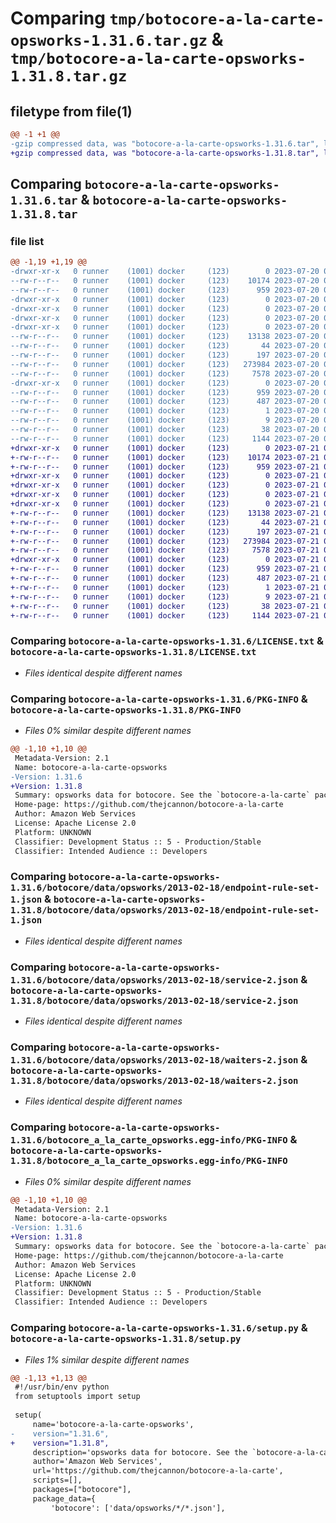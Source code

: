 # Comparing `tmp/botocore-a-la-carte-opsworks-1.31.6.tar.gz` & `tmp/botocore-a-la-carte-opsworks-1.31.8.tar.gz`

## filetype from file(1)

```diff
@@ -1 +1 @@
-gzip compressed data, was "botocore-a-la-carte-opsworks-1.31.6.tar", last modified: Thu Jul 20 01:20:31 2023, max compression
+gzip compressed data, was "botocore-a-la-carte-opsworks-1.31.8.tar", last modified: Fri Jul 21 01:21:40 2023, max compression
```

## Comparing `botocore-a-la-carte-opsworks-1.31.6.tar` & `botocore-a-la-carte-opsworks-1.31.8.tar`

### file list

```diff
@@ -1,19 +1,19 @@
-drwxr-xr-x   0 runner    (1001) docker     (123)        0 2023-07-20 01:20:31.150775 botocore-a-la-carte-opsworks-1.31.6/
--rw-r--r--   0 runner    (1001) docker     (123)    10174 2023-07-20 01:20:30.000000 botocore-a-la-carte-opsworks-1.31.6/LICENSE.txt
--rw-r--r--   0 runner    (1001) docker     (123)      959 2023-07-20 01:20:31.150775 botocore-a-la-carte-opsworks-1.31.6/PKG-INFO
-drwxr-xr-x   0 runner    (1001) docker     (123)        0 2023-07-20 01:20:31.150775 botocore-a-la-carte-opsworks-1.31.6/botocore/
-drwxr-xr-x   0 runner    (1001) docker     (123)        0 2023-07-20 01:20:31.150775 botocore-a-la-carte-opsworks-1.31.6/botocore/data/
-drwxr-xr-x   0 runner    (1001) docker     (123)        0 2023-07-20 01:20:31.150775 botocore-a-la-carte-opsworks-1.31.6/botocore/data/opsworks/
-drwxr-xr-x   0 runner    (1001) docker     (123)        0 2023-07-20 01:20:31.150775 botocore-a-la-carte-opsworks-1.31.6/botocore/data/opsworks/2013-02-18/
--rw-r--r--   0 runner    (1001) docker     (123)    13138 2023-07-20 01:19:55.000000 botocore-a-la-carte-opsworks-1.31.6/botocore/data/opsworks/2013-02-18/endpoint-rule-set-1.json
--rw-r--r--   0 runner    (1001) docker     (123)       44 2023-07-20 01:19:55.000000 botocore-a-la-carte-opsworks-1.31.6/botocore/data/opsworks/2013-02-18/examples-1.json
--rw-r--r--   0 runner    (1001) docker     (123)      197 2023-07-20 01:19:55.000000 botocore-a-la-carte-opsworks-1.31.6/botocore/data/opsworks/2013-02-18/paginators-1.json
--rw-r--r--   0 runner    (1001) docker     (123)   273984 2023-07-20 01:19:55.000000 botocore-a-la-carte-opsworks-1.31.6/botocore/data/opsworks/2013-02-18/service-2.json
--rw-r--r--   0 runner    (1001) docker     (123)     7578 2023-07-20 01:19:55.000000 botocore-a-la-carte-opsworks-1.31.6/botocore/data/opsworks/2013-02-18/waiters-2.json
-drwxr-xr-x   0 runner    (1001) docker     (123)        0 2023-07-20 01:20:31.150775 botocore-a-la-carte-opsworks-1.31.6/botocore_a_la_carte_opsworks.egg-info/
--rw-r--r--   0 runner    (1001) docker     (123)      959 2023-07-20 01:20:31.000000 botocore-a-la-carte-opsworks-1.31.6/botocore_a_la_carte_opsworks.egg-info/PKG-INFO
--rw-r--r--   0 runner    (1001) docker     (123)      487 2023-07-20 01:20:31.000000 botocore-a-la-carte-opsworks-1.31.6/botocore_a_la_carte_opsworks.egg-info/SOURCES.txt
--rw-r--r--   0 runner    (1001) docker     (123)        1 2023-07-20 01:20:31.000000 botocore-a-la-carte-opsworks-1.31.6/botocore_a_la_carte_opsworks.egg-info/dependency_links.txt
--rw-r--r--   0 runner    (1001) docker     (123)        9 2023-07-20 01:20:31.000000 botocore-a-la-carte-opsworks-1.31.6/botocore_a_la_carte_opsworks.egg-info/top_level.txt
--rw-r--r--   0 runner    (1001) docker     (123)       38 2023-07-20 01:20:31.150775 botocore-a-la-carte-opsworks-1.31.6/setup.cfg
--rw-r--r--   0 runner    (1001) docker     (123)     1144 2023-07-20 01:20:30.000000 botocore-a-la-carte-opsworks-1.31.6/setup.py
+drwxr-xr-x   0 runner    (1001) docker     (123)        0 2023-07-21 01:21:40.751279 botocore-a-la-carte-opsworks-1.31.8/
+-rw-r--r--   0 runner    (1001) docker     (123)    10174 2023-07-21 01:21:40.000000 botocore-a-la-carte-opsworks-1.31.8/LICENSE.txt
+-rw-r--r--   0 runner    (1001) docker     (123)      959 2023-07-21 01:21:40.751279 botocore-a-la-carte-opsworks-1.31.8/PKG-INFO
+drwxr-xr-x   0 runner    (1001) docker     (123)        0 2023-07-21 01:21:40.747279 botocore-a-la-carte-opsworks-1.31.8/botocore/
+drwxr-xr-x   0 runner    (1001) docker     (123)        0 2023-07-21 01:21:40.747279 botocore-a-la-carte-opsworks-1.31.8/botocore/data/
+drwxr-xr-x   0 runner    (1001) docker     (123)        0 2023-07-21 01:21:40.747279 botocore-a-la-carte-opsworks-1.31.8/botocore/data/opsworks/
+drwxr-xr-x   0 runner    (1001) docker     (123)        0 2023-07-21 01:21:40.751279 botocore-a-la-carte-opsworks-1.31.8/botocore/data/opsworks/2013-02-18/
+-rw-r--r--   0 runner    (1001) docker     (123)    13138 2023-07-21 01:21:06.000000 botocore-a-la-carte-opsworks-1.31.8/botocore/data/opsworks/2013-02-18/endpoint-rule-set-1.json
+-rw-r--r--   0 runner    (1001) docker     (123)       44 2023-07-21 01:21:06.000000 botocore-a-la-carte-opsworks-1.31.8/botocore/data/opsworks/2013-02-18/examples-1.json
+-rw-r--r--   0 runner    (1001) docker     (123)      197 2023-07-21 01:21:06.000000 botocore-a-la-carte-opsworks-1.31.8/botocore/data/opsworks/2013-02-18/paginators-1.json
+-rw-r--r--   0 runner    (1001) docker     (123)   273984 2023-07-21 01:21:06.000000 botocore-a-la-carte-opsworks-1.31.8/botocore/data/opsworks/2013-02-18/service-2.json
+-rw-r--r--   0 runner    (1001) docker     (123)     7578 2023-07-21 01:21:06.000000 botocore-a-la-carte-opsworks-1.31.8/botocore/data/opsworks/2013-02-18/waiters-2.json
+drwxr-xr-x   0 runner    (1001) docker     (123)        0 2023-07-21 01:21:40.751279 botocore-a-la-carte-opsworks-1.31.8/botocore_a_la_carte_opsworks.egg-info/
+-rw-r--r--   0 runner    (1001) docker     (123)      959 2023-07-21 01:21:40.000000 botocore-a-la-carte-opsworks-1.31.8/botocore_a_la_carte_opsworks.egg-info/PKG-INFO
+-rw-r--r--   0 runner    (1001) docker     (123)      487 2023-07-21 01:21:40.000000 botocore-a-la-carte-opsworks-1.31.8/botocore_a_la_carte_opsworks.egg-info/SOURCES.txt
+-rw-r--r--   0 runner    (1001) docker     (123)        1 2023-07-21 01:21:40.000000 botocore-a-la-carte-opsworks-1.31.8/botocore_a_la_carte_opsworks.egg-info/dependency_links.txt
+-rw-r--r--   0 runner    (1001) docker     (123)        9 2023-07-21 01:21:40.000000 botocore-a-la-carte-opsworks-1.31.8/botocore_a_la_carte_opsworks.egg-info/top_level.txt
+-rw-r--r--   0 runner    (1001) docker     (123)       38 2023-07-21 01:21:40.751279 botocore-a-la-carte-opsworks-1.31.8/setup.cfg
+-rw-r--r--   0 runner    (1001) docker     (123)     1144 2023-07-21 01:21:40.000000 botocore-a-la-carte-opsworks-1.31.8/setup.py
```

### Comparing `botocore-a-la-carte-opsworks-1.31.6/LICENSE.txt` & `botocore-a-la-carte-opsworks-1.31.8/LICENSE.txt`

 * *Files identical despite different names*

### Comparing `botocore-a-la-carte-opsworks-1.31.6/PKG-INFO` & `botocore-a-la-carte-opsworks-1.31.8/PKG-INFO`

 * *Files 0% similar despite different names*

```diff
@@ -1,10 +1,10 @@
 Metadata-Version: 2.1
 Name: botocore-a-la-carte-opsworks
-Version: 1.31.6
+Version: 1.31.8
 Summary: opsworks data for botocore. See the `botocore-a-la-carte` package for more info.
 Home-page: https://github.com/thejcannon/botocore-a-la-carte
 Author: Amazon Web Services
 License: Apache License 2.0
 Platform: UNKNOWN
 Classifier: Development Status :: 5 - Production/Stable
 Classifier: Intended Audience :: Developers
```

### Comparing `botocore-a-la-carte-opsworks-1.31.6/botocore/data/opsworks/2013-02-18/endpoint-rule-set-1.json` & `botocore-a-la-carte-opsworks-1.31.8/botocore/data/opsworks/2013-02-18/endpoint-rule-set-1.json`

 * *Files identical despite different names*

### Comparing `botocore-a-la-carte-opsworks-1.31.6/botocore/data/opsworks/2013-02-18/service-2.json` & `botocore-a-la-carte-opsworks-1.31.8/botocore/data/opsworks/2013-02-18/service-2.json`

 * *Files identical despite different names*

### Comparing `botocore-a-la-carte-opsworks-1.31.6/botocore/data/opsworks/2013-02-18/waiters-2.json` & `botocore-a-la-carte-opsworks-1.31.8/botocore/data/opsworks/2013-02-18/waiters-2.json`

 * *Files identical despite different names*

### Comparing `botocore-a-la-carte-opsworks-1.31.6/botocore_a_la_carte_opsworks.egg-info/PKG-INFO` & `botocore-a-la-carte-opsworks-1.31.8/botocore_a_la_carte_opsworks.egg-info/PKG-INFO`

 * *Files 0% similar despite different names*

```diff
@@ -1,10 +1,10 @@
 Metadata-Version: 2.1
 Name: botocore-a-la-carte-opsworks
-Version: 1.31.6
+Version: 1.31.8
 Summary: opsworks data for botocore. See the `botocore-a-la-carte` package for more info.
 Home-page: https://github.com/thejcannon/botocore-a-la-carte
 Author: Amazon Web Services
 License: Apache License 2.0
 Platform: UNKNOWN
 Classifier: Development Status :: 5 - Production/Stable
 Classifier: Intended Audience :: Developers
```

### Comparing `botocore-a-la-carte-opsworks-1.31.6/setup.py` & `botocore-a-la-carte-opsworks-1.31.8/setup.py`

 * *Files 1% similar despite different names*

```diff
@@ -1,13 +1,13 @@
 #!/usr/bin/env python
 from setuptools import setup
 
 setup(
     name='botocore-a-la-carte-opsworks',
-    version="1.31.6",
+    version="1.31.8",
     description='opsworks data for botocore. See the `botocore-a-la-carte` package for more info.',
     author='Amazon Web Services',
     url='https://github.com/thejcannon/botocore-a-la-carte',
     scripts=[],
     packages=["botocore"],
     package_data={
         'botocore': ['data/opsworks/*/*.json'],
```

